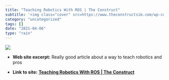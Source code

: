 ```yaml
---
title: "Teaching Robotics With ROS | The Construct"
subtitle: '<img class="cover" src=https://www.theconstructsim.com/wp-content/uploads/2020/07/students-of-master...'
category: "uncategorized"
tags: []
date: "2021-04-06"
type: "rain"
---
```

<img class="cover" src=https://www.theconstructsim.com/wp-content/uploads/2020/07/students-of-mastering-ros-robot-manipulators-course-by-The-Construct.jpg>



* **Web site excerpt:** Really good article about a way to teach robotics and pros

* **Link to site:** **[Teaching Robotics With ROS | The Construct](http://www.theconstructsim.com/teaching-robotics-ros)**